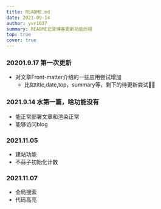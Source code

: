 ```yaml
---
title: README.md
date: 2021-09-14
author: yvr1037
summary: README记录博客更新功能历程
top: true
cover: true
---
```


### 20201.9.17 第一次更新

- 对文章Front-matter介绍的一些应用尝试增加
  - 比如title,date,top，summary等，剩下的待更新尝试:facepunch::zzz:

### 2021.9.14 水第一篇，啥功能没有

- 能正常部署文章和渲染正常
- 能够访问blog

### 2021.11.05

- 建站功能
- 不蒜子初始化计数

### 2021.11.07

- 全局搜索
- 代码高亮